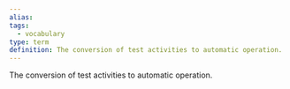 ```yaml
---
alias: 
tags:
  - vocabulary
type: term
definition: The conversion of test activities to automatic operation.
---
```


The conversion of test activities to automatic operation.